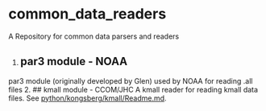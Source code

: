 # common_data_readers
A Repository for common data parsers and readers

1. ## par3 module - NOAA
par3 module (originally developed by Glen) used by NOAA for reading .all files
2. ## kmall module - CCOM/JHC
A kmall reader for reading kmall data files. See [python/kongsberg/kmall/Readme.md](here).